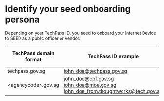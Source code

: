  # Identify your seed onboarding persona

 Depending on your TechPass ID, you need to onboard your Internet Device to SEED as a public officer or vendor.

|TechPass domain format|  TechPass ID example|     SEED onboarding persona |
 |--|--|--|
 |techpass.gov.sg| john_doe@techpass.gov.sg | Vendor |
 |&lt;agencycode&gt;.gov.sg | john_doe@cpf.gov.sg<br>john_doe@moe.gov.sg<br>john_doe_from.thoughtworks@tech.gov.sg | Public officer |

